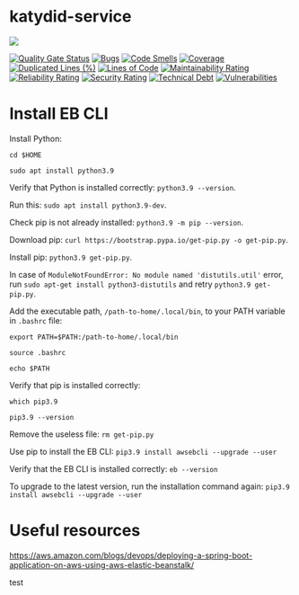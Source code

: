 # katydid-service

![](https://github.com/code-sherpas/katydid-service/workflows/Push%20to%20main/badge.svg)

[![Quality Gate Status](https://sonarcloud.io/api/project_badges/measure?project=code-sherpas_katydid-service&metric=alert_status)](https://sonarcloud.io/dashboard?id=code-sherpas_katydid-service)
[![Bugs](https://sonarcloud.io/api/project_badges/measure?project=code-sherpas_katydid-service&metric=bugs)](https://sonarcloud.io/dashboard?id=code-sherpas_katydid-service)
[![Code Smells](https://sonarcloud.io/api/project_badges/measure?project=code-sherpas_katydid-service&metric=code_smells)](https://sonarcloud.io/dashboard?id=code-sherpas_katydid-service)
[![Coverage](https://sonarcloud.io/api/project_badges/measure?project=code-sherpas_katydid-service&metric=coverage)](https://sonarcloud.io/dashboard?id=code-sherpas_katydid-service)
[![Duplicated Lines (%)](https://sonarcloud.io/api/project_badges/measure?project=code-sherpas_katydid-service&metric=duplicated_lines_density)](https://sonarcloud.io/dashboard?id=code-sherpas_katydid-service)
[![Lines of Code](https://sonarcloud.io/api/project_badges/measure?project=code-sherpas_katydid-service&metric=ncloc)](https://sonarcloud.io/dashboard?id=code-sherpas_katydid-service)
[![Maintainability Rating](https://sonarcloud.io/api/project_badges/measure?project=code-sherpas_katydid-service&metric=sqale_rating)](https://sonarcloud.io/dashboard?id=code-sherpas_katydid-service)
[![Reliability Rating](https://sonarcloud.io/api/project_badges/measure?project=code-sherpas_katydid-service&metric=reliability_rating)](https://sonarcloud.io/dashboard?id=code-sherpas_katydid-service)
[![Security Rating](https://sonarcloud.io/api/project_badges/measure?project=code-sherpas_katydid-service&metric=security_rating)](https://sonarcloud.io/dashboard?id=code-sherpas_katydid-service)
[![Technical Debt](https://sonarcloud.io/api/project_badges/measure?project=code-sherpas_katydid-service&metric=sqale_index)](https://sonarcloud.io/dashboard?id=code-sherpas_katydid-service)
[![Vulnerabilities](https://sonarcloud.io/api/project_badges/measure?project=code-sherpas_katydid-service&metric=vulnerabilities)](https://sonarcloud.io/dashboard?id=code-sherpas_katydid-service)

# Install EB CLI

Install Python:
```
cd $HOME

sudo apt install python3.9
```
Verify that Python is installed correctly: `python3.9 --version`.

Run this: `sudo apt install python3.9-dev`.

Check pip is not already installed: `python3.9 -m pip --version`.

Download pip: `curl https://bootstrap.pypa.io/get-pip.py -o get-pip.py`.

Install pip: `python3.9 get-pip.py`.

In case of `ModuleNotFoundError: No module named 'distutils.util'` error, run `sudo apt-get install python3-distutils` 
and retry `python3.9 get-pip.py`.

Add the executable path, `/path-to-home/.local/bin`, to your PATH variable in `.bashrc` file:

`export PATH=$PATH:/path-to-home/.local/bin`

`source .bashrc`

`echo $PATH`

Verify that pip is installed correctly:

```
which pip3.9

pip3.9 --version
```
Remove the useless file: `rm get-pip.py`

Use pip to install the EB CLI: `pip3.9 install awsebcli --upgrade --user`

Verify that the EB CLI is installed correctly: `eb --version`

To upgrade to the latest version, run the installation command again: `pip3.9 install awsebcli --upgrade --user`

# Useful resources

https://aws.amazon.com/blogs/devops/deploying-a-spring-boot-application-on-aws-using-aws-elastic-beanstalk/


test